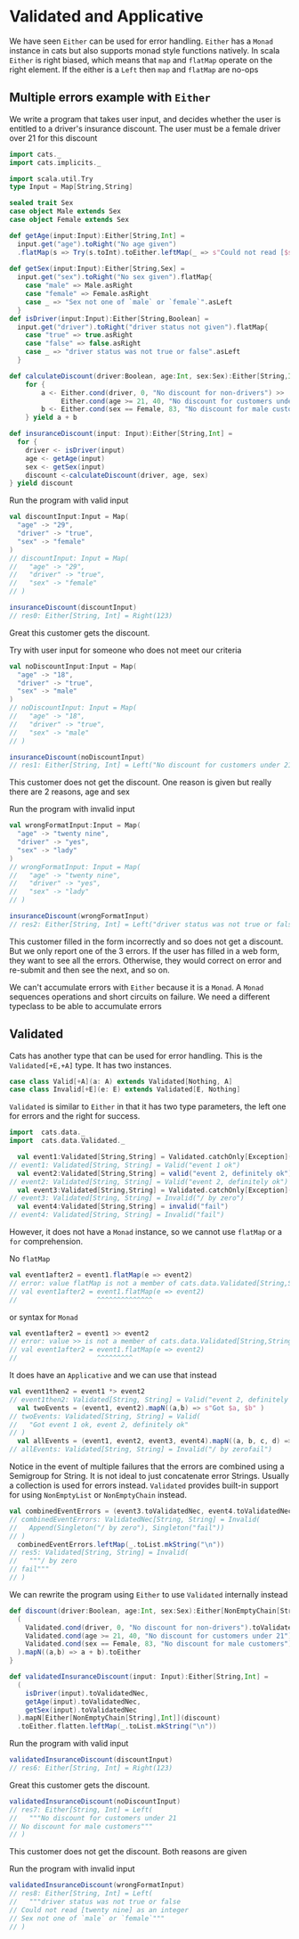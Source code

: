 # Validated and Applicative

We have seen `Either` can be used for error handling.
`Either` has a `Monad` instance in cats but also supports monad style functions natively.
In scala `Either` is right biased, which means that `map` and `flatMap` operate on the right element.
If the either is a `Left` then `map` and `flatMap` are no-ops

## Multiple errors example with `Either`

We write a program that takes user input, and decides whether the user is entitled to a driver's insurance discount.
The user must be a female driver over 21 for this discount
```scala
import cats._
import cats.implicits._

import scala.util.Try
type Input = Map[String,String]

sealed trait Sex
case object Male extends Sex
case object Female extends Sex

def getAge(input:Input):Either[String,Int] = 
  input.get("age").toRight("No age given")
  .flatMap(s => Try(s.toInt).toEither.leftMap(_ => s"Could not read [$s] as an integer") )
  
def getSex(input:Input):Either[String,Sex] =
  input.get("sex").toRight("No sex given").flatMap{
    case "male" => Male.asRight
    case "female" => Female.asRight
    case _ => "Sex not one of `male` or `female`".asLeft
  }
def isDriver(input:Input):Either[String,Boolean] =
  input.get("driver").toRight("driver status not given").flatMap{
    case "true" => true.asRight
    case "false" => false.asRight
    case _ => "driver status was not true or false".asLeft
  }

def calculateDiscount(driver:Boolean, age:Int, sex:Sex):Either[String,Int] = 
    for {
        a <- Either.cond(driver, 0, "No discount for non-drivers") >>
             Either.cond(age >= 21, 40, "No discount for customers under 21")
        b <- Either.cond(sex == Female, 83, "No discount for male customers")    
    } yield a + b

def insuranceDiscount(input: Input):Either[String,Int] = 
  for {  
    driver <- isDriver(input)
    age <- getAge(input)
    sex <- getSex(input)
    discount <-calculateDiscount(driver, age, sex)
} yield discount
```
Run the program with valid input
```scala
val discountInput:Input = Map(
  "age" -> "29",
  "driver" -> "true",
  "sex" -> "female"
)
// discountInput: Input = Map(
//   "age" -> "29",
//   "driver" -> "true",
//   "sex" -> "female"
// )

insuranceDiscount(discountInput)
// res0: Either[String, Int] = Right(123)
```
Great this customer gets the discount.

Try with user input for someone who does not meet our criteria
```scala
val noDiscountInput:Input = Map(
  "age" -> "18",
  "driver" -> "true",
  "sex" -> "male"
)
// noDiscountInput: Input = Map(
//   "age" -> "18",
//   "driver" -> "true",
//   "sex" -> "male"
// )

insuranceDiscount(noDiscountInput)
// res1: Either[String, Int] = Left("No discount for customers under 21")
```
This customer does not get the discount.
One reason is given but really there are 2 reasons, age and sex



Run the program with invalid input
```scala
val wrongFormatInput:Input = Map(
  "age" -> "twenty nine",
  "driver" -> "yes",
  "sex" -> "lady"
)
// wrongFormatInput: Input = Map(
//   "age" -> "twenty nine",
//   "driver" -> "yes",
//   "sex" -> "lady"
// )

insuranceDiscount(wrongFormatInput)
// res2: Either[String, Int] = Left("driver status was not true or false")
```
This customer filled in the form incorrectly and so does not get a discount.
But we only report one of the 3 errors.
If the user has filled in a web form, they want to see all the errors.
Otherwise, they would correct on error and re-submit and then see the next, and so on.

We can't accumulate errors with `Either` because it is a `Monad`.
A `Monad` sequences operations and short circuits on failure.
We need a different typeclass to be able to accumulate errors

## Validated

Cats has another type that can be used for error handling.
This is the `Validated[+E,+A]` type. It has two instances.

```scala
case class Valid[+A](a: A) extends Validated[Nothing, A]
case class Invalid[+E](e: E) extends Validated[E, Nothing]
```

`Validated` is similar to `Either` in that it has two type parameters, the left one for errors and the right for success.
```scala
import  cats.data._
import  cats.data.Validated._

  val event1:Validated[String,String] = Validated.catchOnly[Exception]("event 1 ok").leftMap(_.getMessage)
// event1: Validated[String, String] = Valid("event 1 ok")
  val event2:Validated[String,String] = valid("event 2, definitely ok")
// event2: Validated[String, String] = Valid("event 2, definitely ok")
  val event3:Validated[String,String] = Validated.catchOnly[Exception]((1/0).toString).leftMap(_.getMessage)
// event3: Validated[String, String] = Invalid("/ by zero")
  val event4:Validated[String,String] = invalid("fail")
// event4: Validated[String, String] = Invalid("fail")
```
However, it does not have a `Monad` instance, so we cannot use `flatMap` or a `for` comprehension.

No `flatMap`
```scala
val event1after2 = event1.flatMap(e => event2)
// error: value flatMap is not a member of cats.data.Validated[String,String]
// val event1after2 = event1.flatMap(e => event2)
//                    ^^^^^^^^^^^^^^
```
or syntax for `Monad`
```scala
val event1after2 = event1 >> event2
// error: value >> is not a member of cats.data.Validated[String,String]
// val event1after2 = event1.flatMap(e => event2)
//                    ^^^^^^^^^
```
It does have an `Applicative` and we can use that instead
```scala
val event1then2 = event1 *> event2
// event1then2: Validated[String, String] = Valid("event 2, definitely ok")
  val twoEvents = (event1, event2).mapN((a,b) => s"Got $a, $b" )
// twoEvents: Validated[String, String] = Valid(
//   "Got event 1 ok, event 2, definitely ok"
// )
  val allEvents = (event1, event2, event3, event4).mapN((a, b, c, d) => s"Got $a $b $c $d")
// allEvents: Validated[String, String] = Invalid("/ by zerofail")
```
Notice in the event of multiple failures that the errors are combined using a Semigroup for String.
It is not ideal to just concatenate error Strings.
Usually a collection is used for errors instead.
`Validated` provides built-in support for using `NonEmptyList` or `NonEmptyChain` instead.
```scala
val combinedEventErrors = (event3.toValidatedNec, event4.toValidatedNec).mapN((a, b) => s"Got $a $b")
// combinedEventErrors: ValidatedNec[String, String] = Invalid(
//   Append(Singleton("/ by zero"), Singleton("fail"))
// )
  combinedEventErrors.leftMap(_.toList.mkString("\n"))
// res5: Validated[String, String] = Invalid(
//   """/ by zero
// fail"""
// )
```

We can rewrite the program using `Either` to use `Validated` internally instead
```scala
def discount(driver:Boolean, age:Int, sex:Sex):Either[NonEmptyChain[String],Int] = {
  (
    Validated.cond(driver, 0, "No discount for non-drivers").toValidatedNec *>
    Validated.cond(age >= 21, 40, "No discount for customers under 21").toValidatedNec,
    Validated.cond(sex == Female, 83, "No discount for male customers").toValidatedNec
  ).mapN((a,b) => a + b).toEither
}

def validatedInsuranceDiscount(input: Input):Either[String,Int] =
  (
    isDriver(input).toValidatedNec,
    getAge(input).toValidatedNec,
    getSex(input).toValidatedNec
  ).mapN[Either[NonEmptyChain[String],Int]](discount)
  .toEither.flatten.leftMap(_.toList.mkString("\n"))
```


Run the program with valid input
```scala
validatedInsuranceDiscount(discountInput)
// res6: Either[String, Int] = Right(123)
```
Great this customer gets the discount.

```scala
validatedInsuranceDiscount(noDiscountInput)
// res7: Either[String, Int] = Left(
//   """No discount for customers under 21
// No discount for male customers"""
// )
```
This customer does not get the discount.
Both reasons are given


Run the program with invalid input
```scala
validatedInsuranceDiscount(wrongFormatInput)
// res8: Either[String, Int] = Left(
//   """driver status was not true or false
// Could not read [twenty nine] as an integer
// Sex not one of `male` or `female`"""
// )
```


